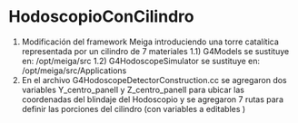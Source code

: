 # HodoscopioConCilindro
1)   Modificación del framework Meiga introduciendo una torre catalítica representada por un cilindro de 7 materiales
1.1)  G4Models se sustituye en:
/opt/meiga/src
1.2)  G4HodoscopeSimulator se sustituye en:
/opt/meiga/src/Applications
3)   En el archivo G4HodoscopeDetectorConstruction.cc se agregaron dos variables Y_centro_panelI y Z_centro_panelI para ubicar las coordenadas del blindaje del Hodoscopio y se agregaron 7 rutas para definir las porciones del cilindro (con variables a editables )
